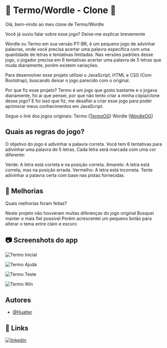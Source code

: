 ﻿
# 📝 Termo/Wordle - Clone 📝

Olá, bem-vindo ao meu clone de Termo/Wordle

Você já ouviu falar sobre esse jogo?
Deixe-me explicar brevemente

Wordle ou Termo em sua versão PT-BR, é um pequeno jogo de advinhar palavras, onde você precisa acertar uma palavra especifica com uma quantidade de letras e tentativas limitadas.
Nas versões padrões desse jogo, o jogador precisa em 6 tentativas acertar uma palavra de 5 letras que muda diariamente, porém existem variações.

Para desenvolver esse projeto utilizei o JavaScript, HTML e CSS  (Com Bootstrap), buscando deixar o jogo parecido com o original.

Por que fiz esse projeto?
Termo é um jogo que gosto bastante e o jogava diariamente, foi ai que pensei, por que não tento criar a minha cópia/clone desse jogo?
E foi isso que fiz, me desafiei a criar esse jogo para poder aprimorar meus conhecimentos em JavaScript.

Segue o link dos jogos originais:
Termo ([TermoOG](https://term.ooo))
Wordle ([WordleOG](https://www.nytimes.com/games/wordle/index.html))

## Quais as regras do jogo?

O objetivo do jogo é adivinhar a palavra correta. Você tem 6 tentativas para adivinhar uma palavra de 5 letras. Cada letra será marcada com uma cor diferente:

Verde: A letra está correta e na posição correta.
Amarelo: A letra está correta, mas na posição errada.
Vermelho: A letra está incorreta.
Tente adivinhar a palavra certa com base nas pistas fornecidas.

## 📝 Melhorias

Quais melhorias foram feitas?

Neste projeto não houveram muitas diferenças do jogo original
Busquei manter o mais fiel possível
Porém acrescentei um pequeno botão para alterar o tema entre claro e escuro


## 📷 Screenshots do app

![Termo Inicial](https://media.discordapp.net/attachments/654854693826199552/1232451822887632947/TERMO_2.png?ex=662981b4&is=66283034&hm=58d814e5d64ff6c97b4d45ce241a76164a1cafe918cad0ea483239624dd877f0&=&format=webp&quality=lossless&width=1305&height=702)

![Termo Ajuda](https://media.discordapp.net/attachments/654854693826199552/1232451822547898398/TERMO_1.png?ex=662981b4&is=66283034&hm=c455d50fe78153a2e34750ea1f1fb484012cfd3beec157a52026847818ae7f75&=&format=webp&quality=lossless&width=1305&height=702)

![Termo Teste](https://media.discordapp.net/attachments/654854693826199552/1232451823407988839/TERMO_3.png?ex=662981b4&is=66283034&hm=b97bdffcd75c45a666f7ce5849c9d8689ffbc552a936051c1d5a3d3a1f9cefa9&=&format=webp&quality=lossless&width=1305&height=702)

![Termo Win](https://media.discordapp.net/attachments/654854693826199552/1232451823743275028/TERMO_4.png?ex=662981b4&is=66283034&hm=8f457be195d470a30a55ac3e0ef56729034c0f2a31b4fc0e4fcf2ebc4276207e&=&format=webp&quality=lossless&width=1305&height=702)

## Autores

- [@Hualter](https://github.com/Hualter)


## 🔗 Links
[![linkedin](https://img.shields.io/badge/linkedin-0A66C2?style=for-the-badge&logo=linkedin&logoColor=white)](https://www.linkedin.com/hualter)

